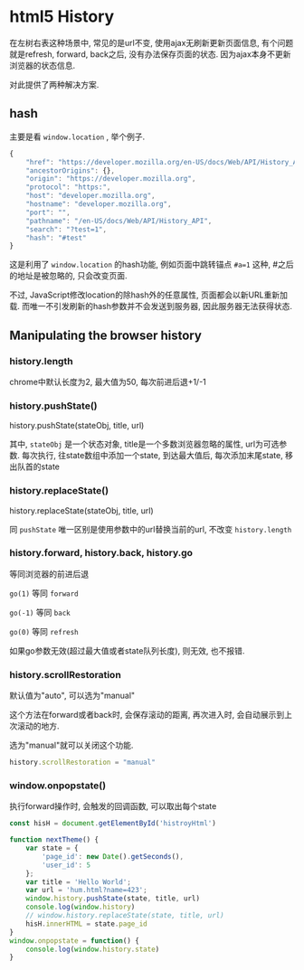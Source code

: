 <!--
Created: Mon Aug 26 2019 15:19:14 GMT+0800 (China Standard Time)
Modified: Mon Aug 26 2019 15:19:14 GMT+0800 (China Standard Time)
-->
# html5 History

在左树右表这种场景中, 常见的是url不变, 使用ajax无刷新更新页面信息, 有个问题就是refresh, forward, back之后, 没有办法保存页面的状态. 因为ajax本身不更新浏览器的状态信息. 

对此提供了两种解决方案. 

## hash

主要是看 `window.location` , 举个例子.

``` js
{
    "href": "https://developer.mozilla.org/en-US/docs/Web/API/History_API?test=1#test",
    "ancestorOrigins": {},
    "origin": "https://developer.mozilla.org",
    "protocol": "https:",
    "host": "developer.mozilla.org",
    "hostname": "developer.mozilla.org",
    "port": "",
    "pathname": "/en-US/docs/Web/API/History_API",
    "search": "?test=1",
    "hash": "#test"
}
```

这是利用了 `window.location` 的hash功能, 例如页面中跳转锚点 `#a=1` 这种, #之后的地址是被忽略的, 只会改变页面. 

不过, JavaScript修改location的除hash外的任意属性, 页面都会以新URL重新加载. 而唯一不引发刷新的hash参数并不会发送到服务器, 因此服务器无法获得状态. 

## Manipulating the browser history

### history.length

chrome中默认长度为2, 最大值为50, 每次前进后退+1/-1

### history.pushState()

history.pushState(stateObj, title, url)

其中, `stateObj` 是一个状态对象, title是一个多数浏览器忽略的属性, url为可选参数. 每次执行, 往state数组中添加一个state, 到达最大值后, 每次添加末尾state, 移出队首的state

### history.replaceState()

history.replaceState(stateObj, title, url)

同 `pushState` 唯一区别是使用参数中的url替换当前的url, 不改变 `history.length` 

### history.forward, history.back, history.go

等同浏览器的前进后退

`go(1)` 等同 `forward` 

`go(-1)` 等同 `back` 

`go(0)` 等同 `refresh` 

如果go参数无效(超过最大值或者state队列长度), 则无效, 也不报错. 

### history.scrollRestoration

默认值为"auto", 可以选为"manual"

这个方法在forward或者back时, 会保存滚动的距离, 再次进入时, 会自动展示到上次滚动的地方. 

选为"manual"就可以关闭这个功能. 

``` js
history.scrollRestoration = "manual"
```

### window.onpopstate()

执行forward操作时, 会触发的回调函数, 可以取出每个state

``` js
const hisH = document.getElementById('histroyHtml')

function nextTheme() {
    var state = {
        'page_id': new Date().getSeconds(),
        'user_id': 5
    };
    var title = 'Hello World';
    var url = 'hum.html?name=423';
    window.history.pushState(state, title, url)
    console.log(window.history)
    // window.history.replaceState(state, title, url)
    hisH.innerHTML = state.page_id
}
window.onpopstate = function() {
    console.log(window.history.state)
}
```

